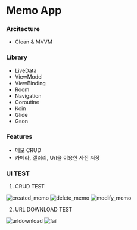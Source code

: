 # Memo App 

### Arcitecture
 - Clean & MVVM

### Library
 - LiveData
 - ViewModel
 - ViewBinding
 - Room
 - Navigation
 - Coroutine
 - Koin
 - Glide
 - Gson

### Features
 - 메모 CRUD
 - 카메라, 갤러리, Url을 이용한 사진 저장

### UI TEST

1. CRUD TEST

![created_memo](https://user-images.githubusercontent.com/65484721/134384658-e223edeb-9d3e-410c-91f7-291449b38977.gif)       ![delete_memo](https://user-images.githubusercontent.com/65484721/134384921-cb51b9e9-641d-4605-a14c-771de0b65fcf.gif)         ![modify_memo](https://user-images.githubusercontent.com/65484721/134384957-2b938dfd-b0cd-439a-b2de-e2a0bc062f15.gif)

2. URL DOWNLOAD TEST

![urldownload](https://user-images.githubusercontent.com/65484721/134385000-bedc4ba0-2bb4-4970-9edc-f60be7122122.gif)  ![fail](https://user-images.githubusercontent.com/65484721/134385027-55a790d4-2446-4aa4-b147-e99818b2b2b0.gif)


